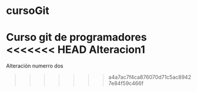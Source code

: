 # cursoGit
Curso git de programadores
<<<<<<< HEAD
Alteracion1
=======
Alteración numerro dos
>>>>>>> a4a7ac7f4ca876070d71c5ac89427e84f59c466f
